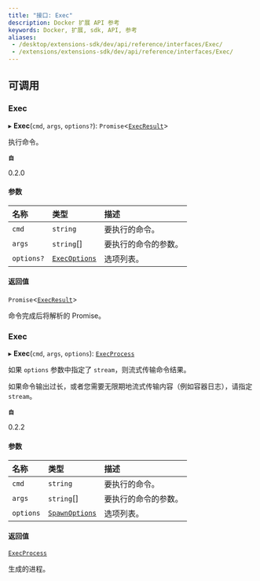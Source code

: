 ```yaml
---
title: "接口: Exec"
description: Docker 扩展 API 参考
keywords: Docker, 扩展, sdk, API, 参考
aliases: 
 - /desktop/extensions-sdk/dev/api/reference/interfaces/Exec/
 - /extensions/extensions-sdk/dev/api/reference/interfaces/Exec/
---
```


## 可调用

### Exec

▸ **Exec**(`cmd`, `args`, `options?`): `Promise`<[`ExecResult`](ExecResult.md)\>

执行命令。

**`自`**

0.2.0

#### 参数

| 名称 | 类型 | 描述 |
| :------ | :------ | :------ |
| `cmd` | `string` | 要执行的命令。 |
| `args` | `string`[] | 要执行的命令的参数。 |
| `options?` | [`ExecOptions`](ExecOptions.md) | 选项列表。 |

#### 返回值

`Promise`<[`ExecResult`](ExecResult.md)\>

命令完成后将解析的 Promise。

### Exec

▸ **Exec**(`cmd`, `args`, `options`): [`ExecProcess`](ExecProcess.md)

如果 `options` 参数中指定了 `stream`，则流式传输命令结果。

如果命令输出过长，或者您需要无限期地流式传输内容（例如容器日志），请指定 `stream`。

**`自`**

0.2.2

#### 参数

| 名称 | 类型 | 描述 |
| :------ | :------ | :------ |
| `cmd` | `string` | 要执行的命令。 |
| `args` | `string`[] | 要执行的命令的参数。 |
| `options` | [`SpawnOptions`](SpawnOptions.md) | 选项列表。 |

#### 返回值

[`ExecProcess`](ExecProcess.md)

生成的进程。

